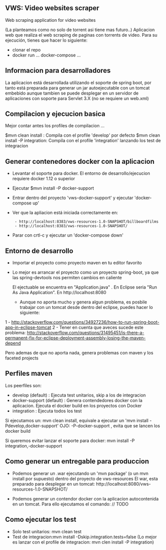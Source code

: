 ## VWS: Video websites scraper ##

Web scraping application for video websites


(La planteamos como no solo de torrent asi tiene mas futuro..) Aplicacion web que realiza el web scraping de paginas con torrents de video.
Para su ejecución, tienes que hacer lo siguiente:
- clonar el repo
- docker run ... docker-compose ...

## Informacion para desarrolladores ##
La aplicacion está desarrollada utilizando el soporte de spring boot, por tanto
está preparada para generar un jar autoejecutable con un tomcat
embebido aunque tambien se puede desplegar en un servidor de aplicaciones con soporte
para Servlet 3.X (no se requiere un web.xml)

## Compilacion y ejecucion basica  ##

Mejor contar antes los profiles de compilacion ...

$mvn clean install : Compila con el profile 'develop' por defecto
$mvn clean install -P integration: Compila con el profile 'integration' lanzando los test de integracion

## Generar contenedores docker con la aplicacion ##
 * Levantar el soporte para docker. El entorno de desarrollo/ejecucion
   requiere docker 1.12 o superior
 * Ejecutar $mvn install -P docker-support
 * Entrar dentro del proyecto 'vws-docker-support' y ejecutar 'docker-compose up'
 * Ver que la apliacion está iniciada correctamente en:

		- http://localhost:8383/vws-resources-1.0-SNAPSHOT/billboardfilms
		- http://localhost:8383/vws-resources-1.0-SNAPSHOT/

 * Parar con crtl-c y ejecutar un 'docker-compose down'

## Entorno de desarrollo  ##

 * Importar el proyecto como proyecto maven en tu editor favorito

 * Lo mejor es arrancar el proyecto como un proyecto spring-boot, ya que las
   spring-devtools nos permiten cambios en caliente

   El ejectuable se encuentra en "Application.java" .
   En Eclipse seria "Run As Java Application".
   En http://localhost:8080

   * Aunque no aporta mucho y genera algun problema, es posbile trabajar
   con un tomcat desde dentro del eclipse, puedes hacer lo siguiente:

 1 - http://stackoverflow.com/questions/34927236/how-to-run-spring-boot-app-in-eclipse-tomcat
 2 - Tener en cuenta que aveces sucede este problema:
 	http://stackoverflow.com/questions/31495451/is-there-a-permanent-fix-for-eclipse-deployment-assembly-losing-the-maven-depend

  Pero ademas de que no aporta nada, genera problemas con maven y los faceted projects

## Perfiles maven  ##

Los peerfiles son:
- develop (default) : Ejecuta test unitarios, skip a los de integracion
- docker-support (default) : Genera contendedores docker con la aplicacion. Ejecuta el docker build en los proyectos con Docker
- integration : Ejecuta todos los test

Si ejecutamos un: mvn clean install, equivale a ejecutar un 'mvn install -Pdevelop,docker-support'
OJO: -P-docker-support , evita que se lancen los docker build

Si queremos evitar lanzar el soporte para docker: mvn install -P integration,-docker-support

## Como generar un entregable para produccion  ##

 * Podemos generar un .war ejecutando un 'mvn package' (o un mvn install por supuesto)
  dentro del proyecto de vws-resources
  El war, esta preparado para desplegar en un tomcat:
  http://localhost:8080/vws-resources-1.0-SNAPSHOT/

 * Podemos generar un contendor docker con la aplicacion autocontenida en un tomcat.
 Para ello ejecutamos el comando: // TODO


## Como ejecutar los test

* Solo test unitarios: mvn clean test
* Test de integracion:mvn install -Dskip.integration.tests=false (Lo mejor es lanzar con el profile de integracion: mvn clen install -P integration)
